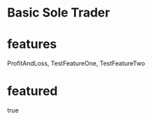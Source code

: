 Basic Sole Trader
=================

features
========
ProfitAndLoss,
TestFeatureOne, TestFeatureTwo

featured
========
true
